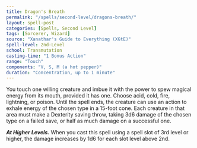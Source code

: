 ```yaml
---
title: Dragon's Breath
permalink: "/spells/second-level/dragons-breath/"
layout: spell-post
categories: [Spells, Second Level]
tags: [Sorcerer, Wizard]
source: "Xanathar's Guide to Everything (XGtE)"
spell-level: 2nd-Level
school: Transmutation
casting-time: "1 Bonus Action"
range: "Touch"
components: "V, S, M (a hot pepper)"
duration: "Concentration, up to 1 minute"
---
```


You touch one willing creature and imbue it with the power to spew magical energy from its mouth, provided it has one. Choose acid, cold, fire, lightning, or poison. Until the spell ends, the creature can use an action to exhale energy of the chosen type in a 15-foot cone. Each creature in that area must make a Dexterity saving throw, taking 3d6 damage of the chosen type on a failed save, or half as much damage on a successful one.

***At Higher Levels.*** When you cast this spell using a spell slot of 3rd level or higher, the damage increases by 1d6 for each slot level above 2nd.